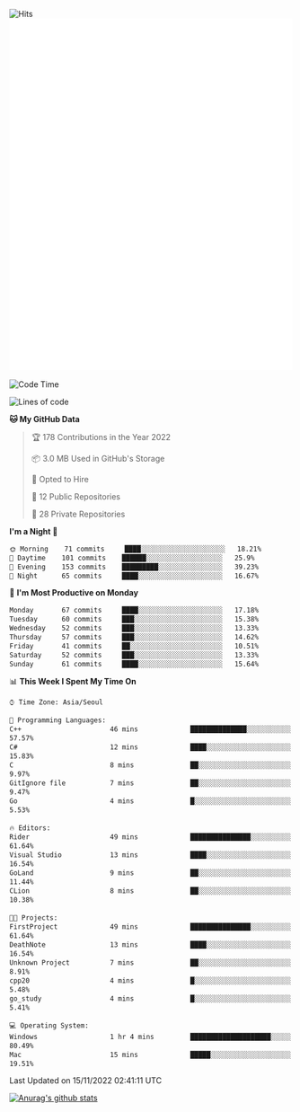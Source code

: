 ![Hits](https://hits.seeyoufarm.com/api/count/incr/badge.svg?url=https%3A%2F%2Fgithub.com%2Fkokose1234&count_bg=%2379C83D&title_bg=%23555555&icon=apple.svg&icon_color=%23E7E7E7&title=hits&edge_flat=false)
<br/>
![Metrics](https://github.com/kokose1234/kokose1234/blob/main/github-metrics.svg)

<!--START_SECTION:waka-->
![Code Time](http://img.shields.io/badge/Code%20Time-713%20hrs%2011%20mins-blue)

![Lines of code](https://img.shields.io/badge/From%20Hello%20World%20I%27ve%20Written-911%20Thousand%20lines%20of%20code-blue)

**🐱 My GitHub Data** 

> 🏆 178 Contributions in the Year 2022
 > 
> 📦 3.0 MB Used in GitHub's Storage 
 > 
> 💼 Opted to Hire
 > 
> 📜 12 Public Repositories 
 > 
> 🔑 28 Private Repositories  
 > 
**I'm a Night 🦉** 

```text
🌞 Morning    71 commits     ████░░░░░░░░░░░░░░░░░░░░░   18.21% 
🌆 Daytime    101 commits    ██████░░░░░░░░░░░░░░░░░░░   25.9% 
🌃 Evening    153 commits    █████████░░░░░░░░░░░░░░░░   39.23% 
🌙 Night      65 commits     ████░░░░░░░░░░░░░░░░░░░░░   16.67%

```
📅 **I'm Most Productive on Monday** 

```text
Monday       67 commits     ████░░░░░░░░░░░░░░░░░░░░░   17.18% 
Tuesday      60 commits     ███░░░░░░░░░░░░░░░░░░░░░░   15.38% 
Wednesday    52 commits     ███░░░░░░░░░░░░░░░░░░░░░░   13.33% 
Thursday     57 commits     ███░░░░░░░░░░░░░░░░░░░░░░   14.62% 
Friday       41 commits     ██░░░░░░░░░░░░░░░░░░░░░░░   10.51% 
Saturday     52 commits     ███░░░░░░░░░░░░░░░░░░░░░░   13.33% 
Sunday       61 commits     ████░░░░░░░░░░░░░░░░░░░░░   15.64%

```


📊 **This Week I Spent My Time On** 

```text
⌚︎ Time Zone: Asia/Seoul

💬 Programming Languages: 
C++                      46 mins             ██████████████░░░░░░░░░░░   57.57% 
C#                       12 mins             ████░░░░░░░░░░░░░░░░░░░░░   15.83% 
C                        8 mins              ██░░░░░░░░░░░░░░░░░░░░░░░   9.97% 
GitIgnore file           7 mins              ██░░░░░░░░░░░░░░░░░░░░░░░   9.47% 
Go                       4 mins              █░░░░░░░░░░░░░░░░░░░░░░░░   5.53%

🔥 Editors: 
Rider                    49 mins             ███████████████░░░░░░░░░░   61.64% 
Visual Studio            13 mins             ████░░░░░░░░░░░░░░░░░░░░░   16.54% 
GoLand                   9 mins              ██░░░░░░░░░░░░░░░░░░░░░░░   11.44% 
CLion                    8 mins              ██░░░░░░░░░░░░░░░░░░░░░░░   10.38%

🐱‍💻 Projects: 
FirstProject             49 mins             ███████████████░░░░░░░░░░   61.64% 
DeathNote                13 mins             ████░░░░░░░░░░░░░░░░░░░░░   16.54% 
Unknown Project          7 mins              ██░░░░░░░░░░░░░░░░░░░░░░░   8.91% 
cpp20                    4 mins              █░░░░░░░░░░░░░░░░░░░░░░░░   5.48% 
go_study                 4 mins              █░░░░░░░░░░░░░░░░░░░░░░░░   5.41%

💻 Operating System: 
Windows                  1 hr 4 mins         ████████████████████░░░░░   80.49% 
Mac                      15 mins             █████░░░░░░░░░░░░░░░░░░░░   19.51%

```


 Last Updated on 15/11/2022 02:41:11 UTC
<!--END_SECTION:waka-->

[![Anurag's github stats](https://github-readme-stats.vercel.app/api?username=kokose1234&theme=dracula)](https://github.com/anuraghazra/github-readme-stats)



	
